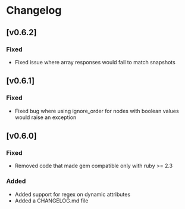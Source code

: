 # Changelog

## [v0.6.2]

### Fixed
- Fixed issue where array responses would fail to match snapshots

## [v0.6.1]

### Fixed
- Fixed bug where using ignore_order for nodes with boolean values would raise an exception

## [v0.6.0]

### Fixed
- Removed code that made gem compatible only with ruby >= 2.3

### Added
- Added support for regex on dynamic attributes
- Added a CHANGELOG.md file
